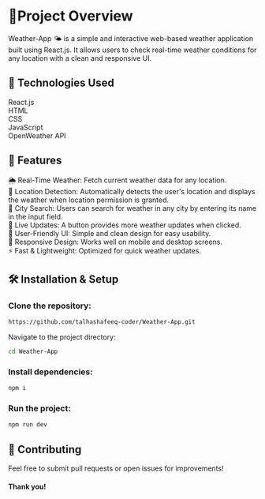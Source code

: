 # 🚀Project Overview
Weather-App 🌤 is a simple and interactive web-based weather application built using React.js. It allows users to check real-time weather conditions for any location with a clean and responsive UI.

## 🔧 Technologies Used<br>
React.js<br>
HTML<br>
CSS<br>
JavaScript<br>
OpenWeather API<br>

## 📌 Features
🌦️ Real-Time Weather: Fetch current weather data for any location.<br>
📍 Location Detection: Automatically detects the user's location and displays the weather when location permission is granted.<br>
🔎 City Search: Users can search for weather in any city by entering its name in the input field.<br>
📌 Live Updates: A button provides more weather updates when clicked.<br>
🎨 User-Friendly UI: Simple and clean design for easy usability.<br>
📱 Responsive Design: Works well on mobile and desktop screens.<br>
⚡ Fast & Lightweight: Optimized for quick weather updates.<br>

## 🛠️ Installation & Setup<br>

### Clone the repository:<br>
 ```sh
https://github.com/talhashafeeq-coder/Weather-App.git 
  ```
Navigate to the project directory:<br>
 ```sh
cd Weather-App
  ```
### Install dependencies:<br>
 ```sh
npm i
  ```
### Run the project:
 ```sh
npm run dev
  ```
## 🤝 Contributing
Feel free to submit pull requests or open issues for improvements!

#### Thank you!
